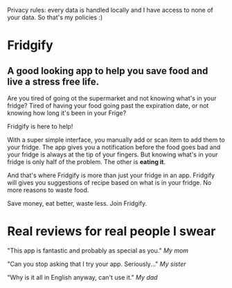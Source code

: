 Privacy rules: every data is handled locally and I have access to none of your data. So that's my policies :)


# Fridgify 

## A good looking app to help you save food and live a stress free life.

Are you tired of going ot the supermarket and not knowing what's in your fridge?
Tired of having your food going past the expiration date, or not knowing how long it's been in your Frige?

Fridgify is here to help!

With a super simple interface, you manually add or scan item to add them to your fridge.
The app gives you a notification before the food goes bad and your fridge is always at the tip of your fingers.
But knowing what's in your fridge is only half of the problem.
The other is **eating it**.

And that's where Fridgify is more than just your fridge in an app.
Fridgify will gives you suggestions of recipe based on what is in your fridge.
No more reasons to waste food.

Save money, eat better, waste less. Join Fridgify.

# Real reviews for real people I swear

"This app is fantastic and probably as special as you." _My mom_

"Can you stop asking that I try your app. Seriously..." _My sister_

"Why is it all in English anyway, can't use it." _My dad_
